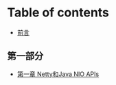 # Table of contents

* [前言](README.md)

## 第一部分 <a id="part-1"></a>

* [第一章 Netty和Java NIO APIs](part-1/netty-he-javanioapis.md)

